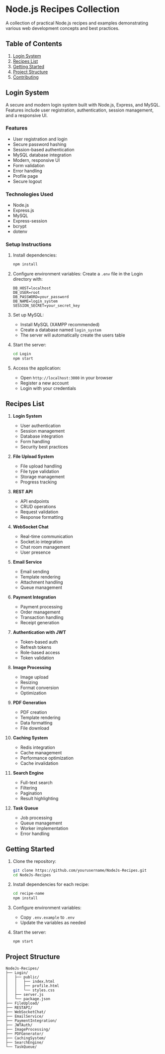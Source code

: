 # Node.js Recipes Collection

A collection of practical Node.js recipes and examples demonstrating various web development concepts and best practices.

## Table of Contents

1. [Login System](#login-system)
2. [Recipes List](#recipes-list)
3. [Getting Started](#getting-started)
4. [Project Structure](#project-structure)
5. [Contributing](#contributing)

## Login System

A secure and modern login system built with Node.js, Express, and MySQL. Features include user registration, authentication, session management, and a responsive UI.

### Features
- User registration and login
- Secure password hashing
- Session-based authentication
- MySQL database integration
- Modern, responsive UI
- Form validation
- Error handling
- Profile page
- Secure logout

### Technologies Used
- Node.js
- Express.js
- MySQL
- Express-session
- bcrypt
- dotenv

### Setup Instructions
1. Install dependencies:
   ```bash
   npm install
   ```

2. Configure environment variables:
   Create a `.env` file in the Login directory with:
   ```
   DB_HOST=localhost
   DB_USER=root
   DB_PASSWORD=your_password
   DB_NAME=login_system
   SESSION_SECRET=your_secret_key
   ```

3. Set up MySQL:
   - Install MySQL (XAMPP recommended)
   - Create a database named `login_system`
   - The server will automatically create the users table

4. Start the server:
   ```bash
   cd Login
   npm start
   ```

5. Access the application:
   - Open `http://localhost:3000` in your browser
   - Register a new account
   - Login with your credentials

## Recipes List

1. **Login System**
   - User authentication
   - Session management
   - Database integration
   - Form handling
   - Security best practices

2. **File Upload System**
   - File upload handling
   - File type validation
   - Storage management
   - Progress tracking

3. **REST API**
   - API endpoints
   - CRUD operations
   - Request validation
   - Response formatting

4. **WebSocket Chat**
   - Real-time communication
   - Socket.io integration
   - Chat room management
   - User presence

5. **Email Service**
   - Email sending
   - Template rendering
   - Attachment handling
   - Queue management

6. **Payment Integration**
   - Payment processing
   - Order management
   - Transaction handling
   - Receipt generation

7. **Authentication with JWT**
   - Token-based auth
   - Refresh tokens
   - Role-based access
   - Token validation

8. **Image Processing**
   - Image upload
   - Resizing
   - Format conversion
   - Optimization

9. **PDF Generation**
   - PDF creation
   - Template rendering
   - Data formatting
   - File download

10. **Caching System**
    - Redis integration
    - Cache management
    - Performance optimization
    - Cache invalidation

11. **Search Engine**
    - Full-text search
    - Filtering
    - Pagination
    - Result highlighting

12. **Task Queue**
    - Job processing
    - Queue management
    - Worker implementation
    - Error handling

## Getting Started

1. Clone the repository:
   ```bash
   git clone https://github.com/yourusername/NodeJs-Recipes.git
   cd NodeJs-Recipes
   ```

2. Install dependencies for each recipe:
   ```bash
   cd recipe-name
   npm install
   ```

3. Configure environment variables:
   - Copy `.env.example` to `.env`
   - Update the variables as needed

4. Start the server:
   ```bash
   npm start
   ```

## Project Structure

```
NodeJs-Recipes/
├── Login/
│   ├── public/
│   │   ├── index.html
│   │   ├── profile.html
│   │   └── styles.css
│   ├── server.js
│   └── package.json
├── FileUpload/
├── RESTAPI/
├── WebSocketChat/
├── EmailService/
├── PaymentIntegration/
├── JWTAuth/
├── ImageProcessing/
├── PDFGenerator/
├── CachingSystem/
├── SearchEngine/
└── TaskQueue/
```
